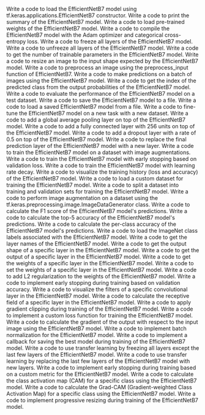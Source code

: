 Write a code to load the EfficientNetB7 model using tf.keras.applications.EfficientNetB7 constructor.
Write a code to print the summary of the EfficientNetB7 model.
Write a code to load pre-trained weights of the EfficientNetB7 model.
Write a code to compile the EfficientNetB7 model with the Adam optimizer and categorical cross-entropy loss.
Write a code to freeze all layers of the EfficientNetB7 model.
Write a code to unfreeze all layers of the EfficientNetB7 model.
Write a code to get the number of trainable parameters in the EfficientNetB7 model.
Write a code to resize an image to the input shape expected by the EfficientNetB7 model.
Write a code to preprocess an image using the preprocess_input function of EfficientNetB7.
Write a code to make predictions on a batch of images using the EfficientNetB7 model.
Write a code to get the index of the predicted class from the output probabilities of the EfficientNetB7 model.
Write a code to evaluate the performance of the EfficientNetB7 model on a test dataset.
Write a code to save the EfficientNetB7 model to a file.
Write a code to load a saved EfficientNetB7 model from a file.
Write a code to fine-tune the EfficientNetB7 model on a new task with a new dataset.
Write a code to add a global average pooling layer on top of the EfficientNetB7 model.
Write a code to add a fully connected layer with 256 units on top of the EfficientNetB7 model.
Write a code to add a dropout layer with a rate of 0.5 on top of the EfficientNetB7 model.
Write a code to replace the final prediction layer of the EfficientNetB7 model with a new layer.
Write a code to train the EfficientNetB7 model on a dataset with image augmentations.
Write a code to train the EfficientNetB7 model with early stopping based on validation loss.
Write a code to train the EfficientNetB7 model with learning rate decay.
Write a code to visualize the training history (loss and accuracy) of the EfficientNetB7 model.
Write a code to load a custom dataset for training the EfficientNetB7 model.
Write a code to split a dataset into training and validation sets for training the EfficientNetB7 model.
Write a code to perform image augmentation on a dataset using the tf.keras.preprocessing.image.ImageDataGenerator class.
Write a code to calculate the F1 score of the EfficientNetB7 model's predictions.
Write a code to calculate the top-5 accuracy of the EfficientNetB7 model's predictions.
Write a code to calculate the per-class accuracy of the EfficientNetB7 model's predictions.
Write a code to load the ImageNet class labels associated with the EfficientNetB7 model.
Write a code to get the layer names of the EfficientNetB7 model.
Write a code to get the output shape of a specific layer in the EfficientNetB7 model.
Write a code to get the output of a specific layer in the EfficientNetB7 model.
Write a code to get the weights of a specific layer in the EfficientNetB7 model.
Write a code to set the weights of a specific layer in the EfficientNetB7 model.
Write a code to add L2 regularization to the weights of the EfficientNetB7 model.
Write a code to implement early stopping during training based on validation accuracy.
Write a code to visualize the filters of a specific convolutional layer in the EfficientNetB7 model.
Write a code to calculate the receptive field of a specific layer in the EfficientNetB7 model.
Write a code to apply gradient clipping during training of the EfficientNetB7 model.
Write a code to implement a custom loss function for training the EfficientNetB7 model.
Write a code to calculate the gradient of the output with respect to the input image using the EfficientNetB7 model.
Write a code to implement batch normalization for the EfficientNetB7 model.
Write a code to implement a callback for saving the best model during training of the EfficientNetB7 model.
Write a code to use transfer learning by freezing all layers except the last few layers of the EfficientNetB7 model.
Write a code to use transfer learning by replacing the last few layers of the EfficientNetB7 model with new layers.
Write a code to implement early stopping during training based on a custom metric for the EfficientNetB7 model.
Write a code to calculate the class activation map (CAM) for a specific class using the EfficientNetB7 model.
Write a code to calculate the Grad-CAM (Gradient-weighted Class Activation Map) for a specific class using the EfficientNetB7 model.
Write a code to implement progressive resizing during training of the EfficientNetB7 model.